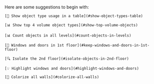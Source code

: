 Here are some suggestions to begin with:

```suggestion
[📜 Show object type usage in a table](#show-object-types-table)
```

```suggestion
[📊 Show top 4 volume object types](#show-top-volume-objects)
```

```suggestion
[📊 Count objects in all levels](#count-objects-in-levels)
```

```suggestion
[🔎 Windows and doors in 1st floor](#keep-windows-and-doors-in-1st-floor)
```

```suggestion
[🔍 Isolate the 2nd floor](#isolate-objects-in-2nd-floor)
```

```suggestion
[💡 Highlight windows and doors](#highlight-windows-and-doors)
```

```suggestion
[🎨 Colorize all walls](#colorize-all-walls)
```
